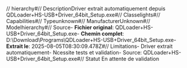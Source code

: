 // hierarchy#// DescriptionDriver extrait automatiquement depuis QDLoader+HS-USB+Driver_64bit_Setup.exe#// Classelights#// Capabilities#// Typeunknown#// ManufacturerUnknown#// Modelhierarchy#// Source- **Fichier original**: QDLoader+HS-USB+Driver_64bit_Setup.exe- **Chemin complet**: D:\Download\Programs\QDLoader+HS-USB+Driver_64bit_Setup.exe- **Extrait le**: 2025-08-05T08:30:09.478Z#// Limitations- Driver extrait automatiquement- Ncessite tests et validation- Source: QDLoader+HS-USB+Driver_64bit_Setup.exe#// Statut En attente de validation